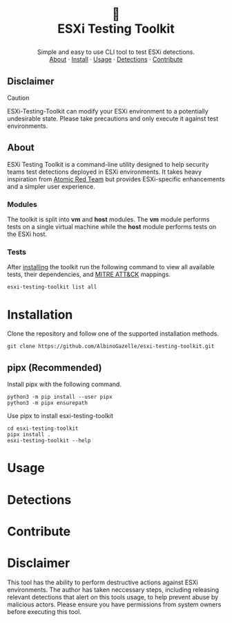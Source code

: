 <h1>
<p align="center">
<span style='markdown-heading: 2em;'>&#129520;</span>
<br>ESXi Testing Toolkit
</h1>
  <p align="center">
    Simple and easy to use CLI tool to test ESXi detections.
    <br />
    <a href="#about">About</a>
    ·
    <a href="#installation">Install</a>
    ·
    <a href="#usage">Usage</a>
    ·
    <a href="#detections">Detections</a>
    ·
    <a href="#contribute">Contribute</a>
  </p>
</p>

## Disclaimer

>[!CAUTION]  
>ESXi-Testing-Toolkit can modify your ESXi environment to a potentially undesirable state. Please take precautions and only execute it against test environments.

## About

ESXi Testing Toolkit is a command-line utility designed to help security teams test detections deployed in ESXi environments. It takes heavy inspiration from [Atomic Red Team](https://github.com/redcanaryco/atomic-red-team) but provides ESXi-specific enhancements and a simpler user experience.

<gif of toolkit running delete snapshots>

### Modules

The toolkit is split into **vm** and **host** modules. The **vm** module performs tests on a single virtual machine while the **host** module performs tests on the ESXi host.

### Tests

After [installing](#installation) the toolkit run the following command to view all available tests, their dependencies, and [MITRE ATT&CK](https://attack.mitre.org/) mappings.

```
esxi-testing-toolkit list all
```

# Installation
Clone the repository and follow one of the supported installation methods.
```
git clone https://github.com/AlbinoGazelle/esxi-testing-toolkit.git
```
## pipx (Recommended)

Install pipx with the following command.
```
python3 -m pip install --user pipx
python3 -m pipx ensurepath
```

Use pipx to install esxi-testing-toolkit
```
cd esxi-testing-toolkit
pipx install .
esxi-testing-toolkit --help
```
# Usage

# Detections
<link to medium blogpost about ESXi detection engineering>
<link to detections/ folder>

# Contribute

# Disclaimer
This tool has the ability to perform destructive actions against ESXi environments. The author has taken neccessary steps, including releasing relevant detections that alert on this tools usage, to help prevent abuse by malicious actors. Please ensure you have permissions from system owners before executing this tool. 